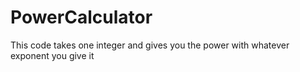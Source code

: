 # PowerCalculator

This code takes one integer and gives you the power with whatever exponent you give it 
